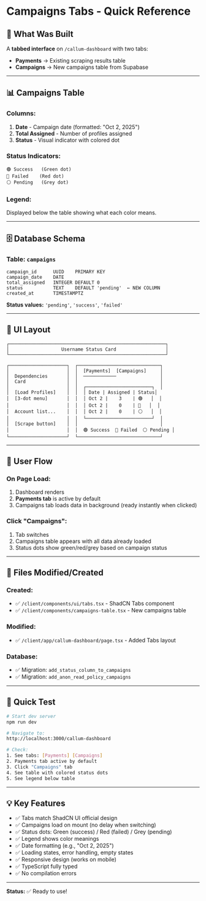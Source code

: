 # Campaigns Tabs - Quick Reference

## 🎯 What Was Built

A **tabbed interface** on `/callum-dashboard` with two tabs:
- **Payments** → Existing scraping results table
- **Campaigns** → New campaigns table from Supabase

---

## 📊 Campaigns Table

### Columns:
1. **Date** - Campaign date (formatted: "Oct 2, 2025")
2. **Total Assigned** - Number of profiles assigned
3. **Status** - Visual indicator with colored dot

### Status Indicators:
```
🟢 Success   (Green dot)
🔴 Failed    (Red dot)
⚪ Pending   (Grey dot)
```

### Legend:
Displayed below the table showing what each color means.

---

## 🗄️ Database Schema

### Table: `campaigns`
```
campaign_id      UUID    PRIMARY KEY
campaign_date    DATE
total_assigned   INTEGER DEFAULT 0
status           TEXT    DEFAULT 'pending'  ← NEW COLUMN
created_at       TIMESTAMPTZ
```

**Status values:** `'pending'`, `'success'`, `'failed'`

---

## 🎨 UI Layout

```
┌─────────────────────────────────────────────────────────┐
│                   Username Status Card                  │
└─────────────────────────────────────────────────────────┘

┌─────────────────────┐  ┌──────────────────────────────┐
│                     │  │  [Payments]  [Campaigns]     │
│  Dependencies       │  │  ────────────                │
│  Card               │  │                              │
│                     │  │  ┌────────────────────────┐  │
│  [Load Profiles]    │  │  │ Date | Assigned | Status│
│  [3-dot menu]       │  │  │ Oct 2 |    3    | 🟢   │  │
│                     │  │  │ Oct 2 |    0    | 🔴   │  │
│  Account list...    │  │  │ Oct 2 |    0    | ⚪   │  │
│                     │  │  └────────────────────────┘  │
│  [Scrape button]    │  │                              │
│                     │  │  🟢 Success  🔴 Failed  ⚪ Pending │
└─────────────────────┘  └──────────────────────────────┘
```

---

## 🔄 User Flow

### On Page Load:
1. Dashboard renders
2. **Payments tab** is active by default
3. Campaigns tab loads data in background (ready instantly when clicked)

### Click "Campaigns":
1. Tab switches
2. Campaigns table appears with all data already loaded
3. Status dots show green/red/grey based on campaign status

---

## 📁 Files Modified/Created

### Created:
- ✅ `/client/components/ui/tabs.tsx` - ShadCN Tabs component
- ✅ `/client/components/campaigns-table.tsx` - New campaigns table

### Modified:
- ✅ `/client/app/callum-dashboard/page.tsx` - Added Tabs layout

### Database:
- ✅ Migration: `add_status_column_to_campaigns`
- ✅ Migration: `add_anon_read_policy_campaigns`

---

## 🧪 Quick Test

```bash
# Start dev server
npm run dev

# Navigate to:
http://localhost:3000/callum-dashboard

# Check:
1. See tabs: [Payments] [Campaigns]
2. Payments tab active by default
3. Click "Campaigns" tab
4. See table with colored status dots
5. See legend below table
```

---

## 💡 Key Features

- ✅ Tabs match ShadCN UI official design
- ✅ Campaigns load on mount (no delay when switching)
- ✅ Status dots: Green (success) / Red (failed) / Grey (pending)
- ✅ Legend shows color meanings
- ✅ Date formatting (e.g., "Oct 2, 2025")
- ✅ Loading states, error handling, empty states
- ✅ Responsive design (works on mobile)
- ✅ TypeScript fully typed
- ✅ No compilation errors

---

**Status:** ✅ Ready to use!
